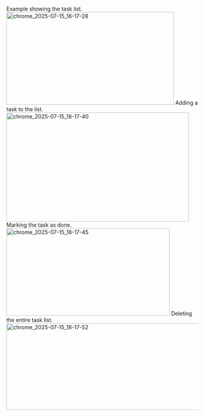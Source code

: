 Example showing the task list.
<img width="439" height="243" alt="chrome_2025-07-15_18-17-28" src="https://github.com/user-attachments/assets/e7101c62-1a0c-42d4-a2a5-9e4a2fafbba8" />
Adding a task to the list.
<img width="478" height="286" alt="chrome_2025-07-15_18-17-40" src="https://github.com/user-attachments/assets/254f24e2-febf-46ac-9373-421b18a1a08b" />
Marking the task as done.
<img width="428" height="229" alt="chrome_2025-07-15_18-17-45" src="https://github.com/user-attachments/assets/69093090-91b2-42e2-b4b8-642c9a6bad58" />
Deleting the entire task list.
<img width="535" height="227" alt="chrome_2025-07-15_18-17-52" src="https://github.com/user-attachments/assets/55b882a1-17d9-4316-933c-dc7329811a2b" />
